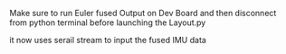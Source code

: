 Make sure to run Euler fused Output on Dev Board and then disconnect from python terminal before launching the Layout.py

it now uses serail stream to input the fused IMU data